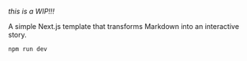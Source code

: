 *this is a WIP!!!*

A simple Next.js template that transforms Markdown into an interactive story.

```bash
npm run dev
```

